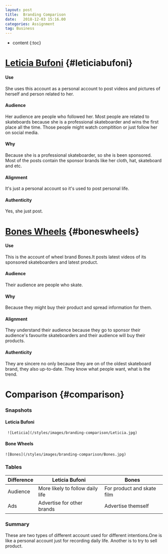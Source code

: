 ```yaml
---
layout: post
title:  Branding Comparison
date:   2018-12-03 15:16.00
categories: Assignment
tag: Business
---
```

* content
{:toc}

[Leticia Bufoni](https://www.instagram.com/leticiabufoni/)		{#leticiabufoni}
====================================
#### Use
She uses this account as a personal account to post videos and pictures of herself and person related to her.

#### Audience
Her audience are people who followed her. Most people are related to skateboards because she is a professional skateboarder and wins the first place all the time. Those people might watch compitition or just follow her on social media.

#### Why
Because she is a professional skateboarder, so she is been sponsored. Most of the posts contain the sponsor brands like her cloth, hat, skateboard and etc.

#### Alignment
It's just a personal account so it's used to post personal life.

#### Authenticity
Yes, she just post.

[Bones Wheels](https://www.instagram.com/boneswheels/)      {#boneswheels}
==============================================
#### Use
This is the account of wheel brand Bones.It posts latest videos of its sponsored skateboarders and latest product.

#### Audience
Their audience are people who skate.

#### Why
Because they might buy their product and spread information for them.

#### Alignment
They understand their audience because they go to sponsor their audience's favourite skateboarders and their audience will buy their products.

#### Authenticity
They are sincere no only because they are on of the oldest skateboard brand, they also up-to-date. They know what people want, what is the trend.

Comparison      {#comparison}
============================
### Snapshots
   #### Leticia Bufoni
     ![Leticia](/styles/images/branding-comparison/Leticia.jpg) 
   #### Bone Wheels  
    ![Bones](/styles/images/branding-comparison/Bones.jpg) 

### Tables
| Difference | Leticia Bufoni                   | Bones                      |
| ---------- | -------------------------------- | -------------------------- |
| Audience   | More likely to follow daily life | For product and skate film |
| Ads        | Advertise for other brands       | Advertise themself         |
### Summary
These are two types of different account used for different intentions.One is like a personal account just for recording daily life. Another is to try to sell product.
